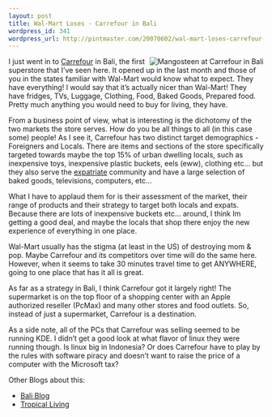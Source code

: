 ```yaml
--- 
layout: post
title: Wal-Mart Loses - Carrefour in Bali
wordpress_id: 341
wordpress_url: http://pintmaster.com/20070602/wal-mart-loses-carrefour-in-bali/
---
```

<p><a href="http://topstartup.com/2007/05/23/wal-mart-loses-carrefour-in-bali/mangosteen-at-carrefour-in-bali/" rel="attachment wp-att-66" title="Mangosteen at Carrefour in Bali"><img src="http://topstartup.com/wp-content/uploads/2007/05/mangosteen-at-carrefour.thumbnail.jpg" title="Mangosteen at Carrefour in Bali" alt="Mangosteen at Carrefour in Bali" align="right" /></a>I just went in to <a href="http://en.wikipedia.org/wiki/Carrefour" title="Carrefour">Carrefour</a> in Bali, the first superstore that I&rsquo;ve seen here. It opened up in the last month and those of you in the states familiar with Wal-Mart would know what to expect. They have everything! I would say that it&rsquo;s actually nicer than Wal-Mart! They have fridges, TVs, Luggage, Clothing, Food, Baked Goods, Prepared food. Pretty much anything you would need to buy for living, they have.</p>
<p>From a business point of view, what is interesting is the dichotomy of the two markets the store serves. How do you be all things to all (in this case some) people! As I see it, Carrefour has two distinct target demographics - Foreigners and Locals. There are items and sections of the store specifically targeted towards maybe the top 15% of urban dwelling locals, such as inexpensive toys, inexpensive plastic buckets, eels (eww), clothing etc&hellip; but they also serve the <a href="http://en.wikipedia.org/wiki/Expatriate" title="Expatriate">expatriate</a> community and have a large selection of baked goods, televisions, computers, etc&hellip;</p>
<p>What I have to applaud them for is their assessment of the market, their range of products and their strategy to target both locals and expats. Because there are lots of inexpensive buckets etc&hellip; around, I think Im getting a good deal, and maybe the locals that shop there enjoy the new experience of everything in one place.</p>
<p>Wal-Mart usually has the stigma (at least in the US) of destroying mom &amp; pop. Maybe Carrefour and its competitors over time will do the same here. However, when it seems to take 30 minutes travel time to get ANYWHERE, going to one place that has it all is great.</p>
<p>As far as a strategy in Bali, I think Carrefour got it largely right! The supermarket is on the top floor of a shopping center with an Apple authorized reseller (PcMax) and many other stores and food outlets. So, instead of just a supermarket, Carrefour is a destination.</p>
<p>As a side note, all of the PCs that Carrefour was selling seemed to be running KDE. I didn&rsquo;t get a good look at what flavor of linux they were running though. Is linux big in Indonesia? Or does Carrefour have to play by the rules with software piracy and doesn&rsquo;t want to raise the price of a computer with the Microsoft tax?</p>
<p>Other Blogs about this:</p>
<ul>
<li><a href="http://www.baliblog.com/travel-tips/carrefour-balis-new-supermarket.html">Bali Blog</a></li>
<li><a href="http://tropicalliving.blogspot.com/2007/05/hyper-stores-in-bali.html">Tropical Living</a></li>
</ul>

